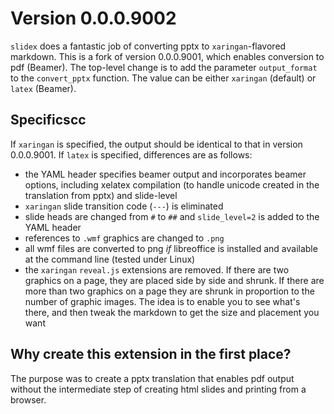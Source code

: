 # Version 0.0.0.9002


`slidex` does a fantastic job of converting pptx to
`xaringan`-flavored markdown. This is a fork of version 0.0.0.9001,
which enables conversion to pdf (Beamer). The top-level change is to
add the parameter `output_format` to the `convert_pptx` function. The
value can be either `xaringan` (default) or `latex` (Beamer).

## Specificscc

If `xaringan` is specified, the output should be identical to that in
version 0.0.0.9001. If `latex` is specified, differences are as
follows:

* the YAML header specifies beamer output and incorporates beamer
  options, including xelatex compilation (to handle unicode created in
  the translation from pptx) and slide-level
* `xaringan` slide transition code (`---`) is eliminated
* slide heads are changed from `#` to `##` and `slide_level=2` is
  added to the YAML header
* references to `.wmf` graphics are changed to `.png`
* all wmf files are converted to png *if* libreoffice is installed and
  available at the command line (tested under Linux)
* the `xaringan` `reveal.js` extensions are removed. If there are two
  graphics on a page, they are placed side by side and shrunk. If
  there are more than two graphics on a page they are shrunk in
  proportion to the number of graphic images. The idea is to enable
  you to see what's there, and then tweak the markdown to get the size
  and placement you want 

## Why create this extension in the first place? 

The purpose was to create a pptx translation that enables pdf output
without the intermediate step of creating html slides and printing
from a browser.
    
